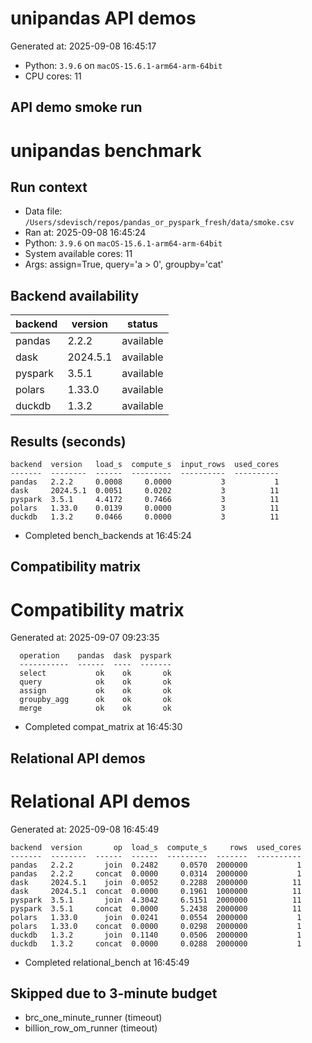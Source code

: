 # unipandas API demos

Generated at: 2025-09-08 16:45:17

- Python: `3.9.6` on `macOS-15.6.1-arm64-arm-64bit`
- CPU cores: 11


## API demo smoke run

# unipandas benchmark

## Run context

- Data file: `/Users/sdevisch/repos/pandas_or_pyspark_fresh/data/smoke.csv`
- Ran at: 2025-09-08 16:45:24
- Python: `3.9.6` on `macOS-15.6.1-arm64-arm-64bit`
- System available cores: 11
- Args: assign=True, query='a > 0', groupby='cat'

## Backend availability

| backend | version | status |
|---|---|---|
| pandas | 2.2.2 | available |
| dask | 2024.5.1 | available |
| pyspark | 3.5.1 | available |
| polars | 1.33.0 | available |
| duckdb | 1.3.2 | available |

## Results (seconds)

```text
backend  version   load_s  compute_s  input_rows  used_cores
-------  --------  ------  ---------  ----------  ----------
pandas   2.2.2     0.0008     0.0000           3           1
dask     2024.5.1  0.0051     0.0202           3          11
pyspark  3.5.1     4.4172     0.7466           3          11
polars   1.33.0    0.0139     0.0000           3          11
duckdb   1.3.2     0.0466     0.0000           3          11
```
- Completed bench_backends at 16:45:24


## Compatibility matrix

# Compatibility matrix

Generated at: 2025-09-07 09:23:35

```text
  operation    pandas  dask  pyspark
  -----------  ------  ----  -------
  select           ok    ok       ok
  query            ok    ok       ok
  assign           ok    ok       ok
  groupby_agg      ok    ok       ok
  merge            ok    ok       ok
```
- Completed compat_matrix at 16:45:30


## Relational API demos

# Relational API demos

Generated at: 2025-09-08 16:45:49

```text
backend  version       op  load_s  compute_s     rows  used_cores
-------  --------  ------  ------  ---------  -------  ----------
pandas   2.2.2       join  0.2482     0.0570  2000000           1
pandas   2.2.2     concat  0.0000     0.0314  2000000           1
dask     2024.5.1    join  0.0052     0.2288  2000000          11
dask     2024.5.1  concat  0.0000     0.1961  1000000          11
pyspark  3.5.1       join  4.3042     6.5151  2000000          11
pyspark  3.5.1     concat  0.0000     5.2438  2000000          11
polars   1.33.0      join  0.0241     0.0554  2000000           1
polars   1.33.0    concat  0.0000     0.0298  2000000           1
duckdb   1.3.2       join  0.1140     0.0506  2000000           1
duckdb   1.3.2     concat  0.0000     0.0288  2000000           1
```
- Completed relational_bench at 16:45:49


## Skipped due to 3-minute budget
- brc_one_minute_runner (timeout)
- billion_row_om_runner (timeout)

